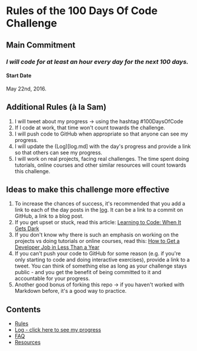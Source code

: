# Rules of the 100 Days Of Code Challenge

## Main Commitment
### *I will code for at least an hour every day for the next 100 days.*

#### Start Date
May 22nd, 2016.

## Additional Rules (à la Sam)
1. I will tweet about my progress -> using the hashtag #100DaysOfCode
2. If I code at work, that time won't count towards the challenge.
3. I will push code to GitHub when appropriate so that anyone can see my progress.
4. I will update the (Log)[log.md] with the day's progress and provide a link so that others can see my progress.
5. I will work on real projects, facing real challenges. The time spent doing tutorials, online courses and other similar resources will count towards this challenge.


## Ideas to make this challenge more effective
1. To increase the chances of success, it's recommended that you add a link to each of the day posts in the [log](log.md). It can be a link to a commit on GitHub, a link to a blog post.
2. If you get upset or stuck, read this article: [Learning to Code: When It Gets Dark](https://medium.freecodecamp.com/learning-to-code-when-it-gets-dark-e485edfb58fd)
3. If you don't know why there is such an emphasis on working on the projects vs doing tutorials or online courses, read this: [How to Get a Developer Job in Less Than a Year](https://medium.freecodecamp.com/how-to-get-a-developer-job-in-less-than-a-year-c27bbfe71645)
4. If you can't push your code to GitHub for some reason (e.g. if you're only starting to code and doing interactive exercises), provide a link to a tweet. You can think of something else as long as your challenge stays public - and you get the benefit of being committed to it and accountable for your progress.
5. Another good bonus of forking this repo -> if you haven't worked with Markdown before, it's a good way to practice.

## Contents
* [Rules](rules.md)
* [Log - click here to see my progress](log.md)
* [FAQ](FAQ.md)
* [Resources](resources.md)
